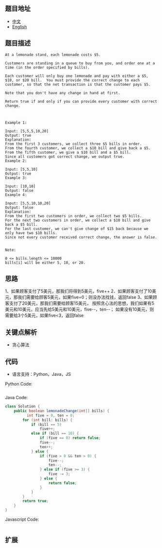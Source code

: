 ## 题目地址

- [中文](https://leetcode-cn.com/problems/lemonade-change/)
- [English](https://leetcode-cn.com/problems/lemonade-change/)

## 题目描述

```
At a lemonade stand, each lemonade costs $5. 

Customers are standing in a queue to buy from you, and order one at a time (in the order specified by bills).

Each customer will only buy one lemonade and pay with either a $5, $10, or $20 bill.  You must provide the correct change to each customer, so that the net transaction is that the customer pays $5.

Note that you don't have any change in hand at first.

Return true if and only if you can provide every customer with correct change.

 

Example 1:

Input: [5,5,5,10,20]
Output: true
Explanation: 
From the first 3 customers, we collect three $5 bills in order.
From the fourth customer, we collect a $10 bill and give back a $5.
From the fifth customer, we give a $10 bill and a $5 bill.
Since all customers got correct change, we output true.
Example 2:

Input: [5,5,10]
Output: true
Example 3:

Input: [10,10]
Output: false
Example 4:

Input: [5,5,10,10,20]
Output: false
Explanation: 
From the first two customers in order, we collect two $5 bills.
For the next two customers in order, we collect a $10 bill and give back a $5 bill.
For the last customer, we can't give change of $15 back because we only have two $10 bills.
Since not every customer received correct change, the answer is false.
 

Note:

0 <= bills.length <= 10000
bills[i] will be either 5, 10, or 20.
```

## 思路
1、如果顾客支付了5美元，那我们将得到5美元，five++
2、如果顾客支付了10美元，那我们需要给顾客5美元，如果five=0；则没办法找钱，返回false
3、如果顾客支付了20美元，那我们需要给顾客15美元，
    按照贪心法的思想，我们如果有5美元和10美元，应当先给5美元和10美元，five--，ten--；
    如果没有10美元，则需要给3个5美元，如果five<3，返回false
## 关键点解析
- 贪心算法

## 代码

- 语言支持：Python，Java，JS

Python Code:

```python
```

Java Code:

```java
class Solution {
    public boolean lemonadeChange(int[] bills) {
          int five = 0, ten = 0;
        for (int bill: bills) {
            if (bill == 5)
                five++;
            else if (bill == 10) {
                if (five == 0) return false;
                five--;
                ten++;
            } else {
                if (five > 0 && ten > 0) {
                    five--;
                    ten--;
                } else if (five >= 3) {
                    five -= 3;
                } else {
                    return false;
                }
            }
        }
        return true;
    }
}
```

Javascript Code:
```js

```

## 扩展

